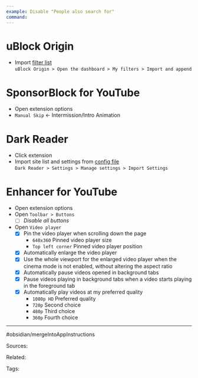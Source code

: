 ```yaml
---
example: Disable "People also search for"
command: 
---
```


# uBlock Origin

- Import [filter list](../configs/uBlock-filters.txt)  
   `uBlock Origin > Open the dashboard > My filters > Import and append`

# SponsorBlock for YouTube

- Open extension options
- `Manual Skip` ← Intermission/Intro Animation

# Dark Reader

- Click extension
- Import site list and settings from [config file](../configs/Dark-Reader.json)  
   `Dark Reader > Settings > Manage settings > Import Settings`

# Enhancer for YouTube

- Open extension options
- Open `Toolbar > Buttons`
  - [ ] *Disable all buttons*
- Open `Video player`
   - [x] Pin the video player when scrolling down the page
     - `640x360` Pinned video player size
     - `Top left corner` Pinned video player position
   - [x] Automatically enlarge the video player
   - [x] Use the whole viewport for the enlarged video player when the cinema mode is not enabled, without altering the aspect ratio
   - [x] Automatically pause videos opened in background tabs
   - [x] Pause videos playing in background tabs when a video starts playing in the foreground tab
   - [x] Automatically play videos at my preferred quality
     - `1080p HD` Preferred quality
     - `720p` Second choice
     - `480p` Third choice
     - `360p` Fourth choice


---
#obsidian/mergeIntoAppInstructions

Sources:

Related:

Tags:
